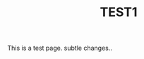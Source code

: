 ﻿---
title: "TEST1"
categories: 
  - blogging
last_modified_at: 2020-01-13T13:00:00+09:00
toc: true
---
This is a test page. subtle changes..

